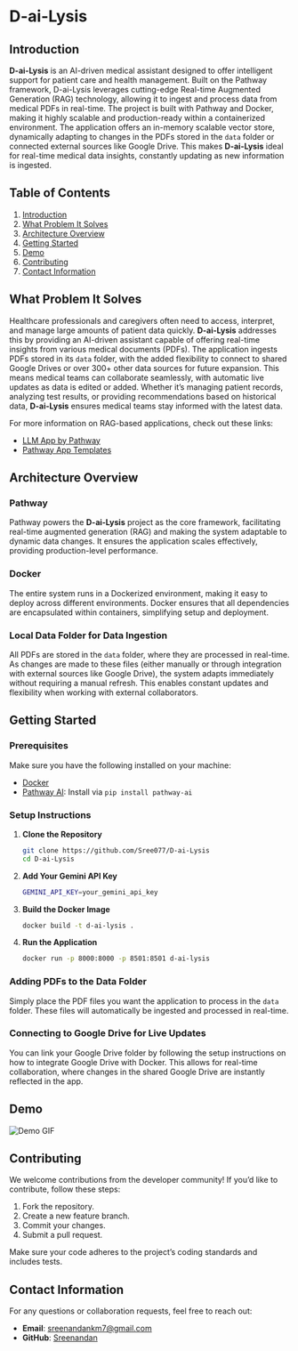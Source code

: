 # D-ai-Lysis

## Introduction

**D-ai-Lysis** is an AI-driven medical assistant designed to offer intelligent support for patient care and health management. Built on the Pathway framework, D-ai-Lysis leverages cutting-edge Real-time Augmented Generation (RAG) technology, allowing it to ingest and process data from medical PDFs in real-time. The project is built with Pathway and Docker, making it highly scalable and production-ready within a containerized environment. The application offers an in-memory scalable vector store, dynamically adapting to changes in the PDFs stored in the `data` folder or connected external sources like Google Drive. This makes **D-ai-Lysis** ideal for real-time medical data insights, constantly updating as new information is ingested.

## Table of Contents
1. [Introduction](#introduction)
2. [What Problem It Solves](#what-problem-it-solves)
3. [Architecture Overview](#architecture-overview)
4. [Getting Started](#getting-started)
5. [Demo](#demo)
6. [Contributing](#contributing)
7. [Contact Information](#contact-information)

## What Problem It Solves

Healthcare professionals and caregivers often need to access, interpret, and manage large amounts of patient data quickly. **D-ai-Lysis** addresses this by providing an AI-driven assistant capable of offering real-time insights from various medical documents (PDFs). The application ingests PDFs stored in its `data` folder, with the added flexibility to connect to shared Google Drives or over 300+ other data sources for future expansion. This means medical teams can collaborate seamlessly, with automatic live updates as data is edited or added. Whether it’s managing patient records, analyzing test results, or providing recommendations based on historical data, **D-ai-Lysis** ensures medical teams stay informed with the latest data.

For more information on RAG-based applications, check out these links:
- [LLM App by Pathway](https://github.com/pathwaycom/llm-app?tab=readme-ov-file#llm-app)
- [Pathway App Templates](https://pathway.com/app-templates)

## Architecture Overview

### Pathway
Pathway powers the **D-ai-Lysis** project as the core framework, facilitating real-time augmented generation (RAG) and making the system adaptable to dynamic data changes. It ensures the application scales effectively, providing production-level performance.

### Docker
The entire system runs in a Dockerized environment, making it easy to deploy across different environments. Docker ensures that all dependencies are encapsulated within containers, simplifying setup and deployment.

### Local Data Folder for Data Ingestion
All PDFs are stored in the `data` folder, where they are processed in real-time. As changes are made to these files (either manually or through integration with external sources like Google Drive), the system adapts immediately without requiring a manual refresh. This enables constant updates and flexibility when working with external collaborators.

## Getting Started

### Prerequisites
Make sure you have the following installed on your machine:
- [Docker](https://www.docker.com/get-started)
- [Pathway AI](https://pypi.org/project/pathway-ai/): Install via `pip install pathway-ai`

### Setup Instructions

1. **Clone the Repository**  
   ```bash
   git clone https://github.com/Sree077/D-ai-Lysis
   cd D-ai-Lysis 

2. **Add Your Gemini API Key**  
   ```bash
   GEMINI_API_KEY=your_gemini_api_key


3. **Build the Docker Image**
   ```bash
   docker build -t d-ai-lysis .

4. **Run the Application**  
   ```bash
   docker run -p 8000:8000 -p 8501:8501 d-ai-lysis

### Adding PDFs to the Data Folder
Simply place the PDF files you want the application to process in the `data` folder. These files will automatically be ingested and processed in real-time.

### Connecting to Google Drive for Live Updates
You can link your Google Drive folder by following the setup instructions on how to integrate Google Drive with Docker. This allows for real-time collaboration, where changes in the shared Google Drive are instantly reflected in the app.

## Demo
![Demo GIF](D-ai-Lysis_Demo.gif)


## Contributing
We welcome contributions from the developer community! If you’d like to contribute, follow these steps:

1. Fork the repository.
2. Create a new feature branch.
3. Commit your changes.
4. Submit a pull request.

Make sure your code adheres to the project’s coding standards and includes tests.

## Contact Information
For any questions or collaboration requests, feel free to reach out:

- **Email**: sreenandankm7@gmail.com
- **GitHub**: [Sreenandan](https://github.com/Sree077)


